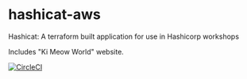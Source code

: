# hashicat-aws
Hashicat: A terraform built application for use in Hashicorp workshops

Includes "Ki Meow World" website.

[![CircleCI](https://circleci.com/gh/hashicorp/hashicat-aws.svg?style=svg)](https://circleci.com/gh/hashicorp/hashicat-aws)

